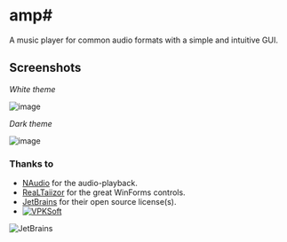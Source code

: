 # amp#
A music player for common audio formats with a simple and intuitive GUI.

## Screenshots
*White theme*

![image](https://user-images.githubusercontent.com/40712699/104469562-5222e600-55c1-11eb-91f0-9ea6232d241c.png)


*Dark theme*

![image](https://user-images.githubusercontent.com/40712699/104469593-58b15d80-55c1-11eb-95ff-000c9d3f03fb.png)

### Thanks to
* [NAudio](https://github.com/naudio/NAudio) for the audio-playback.
* [ReaLTaiizor](https://github.com/Taiizor/ReaLTaiizor) for the great WinForms controls.
* [JetBrains](https://www.jetbrains.com/?from=amp#) for their open source license(s).
* [![VPKSoft](https://circleci.com/gh/VPKSoft/amp.svg?style=shield)](https://app.circleci.com/pipelines/github/VPKSoft/amp)


![JetBrains](http://www.vpksoft.net/site/External/JetBrains/jetbrains.svg)
